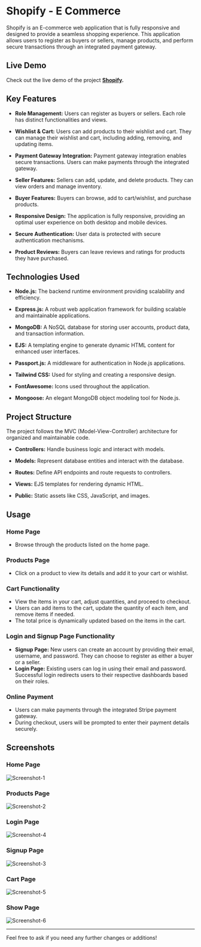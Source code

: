 # Shopify - E Commerce

Shopify is an E-commerce web application that is fully responsive and designed to provide a seamless shopping experience. This application allows users to register as buyers or sellers, manage products, and perform secure transactions through an integrated payment gateway.

## Live Demo
Check out the live demo of the project  **[Shopify](https://shopify-ecommerce-web-application.onrender.com).**

## Key Features
- **Role Management:** Users can register as buyers or sellers. Each role has distinct functionalities and views.
  
- **Wishlist & Cart:** Users can add products to their wishlist and cart. They can manage their wishlist and cart, including adding, removing, and updating items.
  
- **Payment Gateway Integration:** Payment gateway integration enables secure transactions. Users can make payments through the integrated gateway.
  
- **Seller Features:** Sellers can add, update, and delete products. They can view orders and manage inventory.
  
- **Buyer Features:** Buyers can browse, add to cart/wishlist, and purchase products.
  
- **Responsive Design:** The application is fully responsive, providing an optimal user experience on both desktop and mobile devices.
  
- **Secure Authentication:** User data is protected with secure authentication mechanisms.
  
- **Product Reviews:** Buyers can leave reviews and ratings for products they have purchased.

## Technologies Used
- **Node.js:** The backend runtime environment providing scalability and efficiency.
  
- **Express.js:** A robust web application framework for building scalable and maintainable applications.
  
- **MongoDB:** A NoSQL database for storing user accounts, product data, and transaction information.
  
- **EJS:** A templating engine to generate dynamic HTML content for enhanced user interfaces.
  
- **Passport.js:** A middleware for authentication in Node.js applications.
  
- **Tailwind CSS:** Used for styling and creating a responsive design.
  
- **FontAwesome:** Icons used throughout the application.
  
- **Mongoose:** An elegant MongoDB object modeling tool for Node.js.

## Project Structure
The project follows the MVC (Model-View-Controller) architecture for organized and maintainable code.

- **Controllers:** Handle business logic and interact with models.
  
- **Models:** Represent database entities and interact with the database.
  
- **Routes:** Define API endpoints and route requests to controllers.
  
- **Views:** EJS templates for rendering dynamic HTML.
  
- **Public:** Static assets like CSS, JavaScript, and images.

## Usage

### Home Page
- Browse through the products listed on the home page.

### Products Page
- Click on a product to view its details and add it to your cart or wishlist.

### Cart Functionality
- View the items in your cart, adjust quantities, and proceed to checkout.
- Users can add items to the cart, update the quantity of each item, and remove items if needed.
- The total price is dynamically updated based on the items in the cart.

### Login and Signup Page Functionality
- **Signup Page:** New users can create an account by providing their email, username, and password. They can choose to register as either a buyer or a seller.
- **Login Page:** Existing users can log in using their email and password. Successful login redirects users to their respective dashboards based on their roles.

### Online Payment
- Users can make payments through the integrated Stripe payment gateway.
- During checkout, users will be prompted to enter their payment details securely.

## Screenshots

### Home Page
![Screenshot-1](https://github.com/IntjarMansuri/Shopify-Ecommerce-Web-Application/assets/139264242/79c27ea5-f748-46a8-8828-1611a6058451)

### Products Page
![Screenshot-2](https://github.com/IntjarMansuri/Shopify-Ecommerce-Web-Application/assets/139264242/21e453c2-3aa8-489e-86d9-b428b1b456fc)

### Login Page
![Screenshot-4](https://github.com/IntjarMansuri/Shopify-Ecommerce-Web-Application/assets/139264242/398a7fd5-9594-4afd-bc23-60455e629ab3)

### Signup Page
![Screenshot-3](https://github.com/IntjarMansuri/Shopify-Ecommerce-Web-Application/assets/139264242/ff214291-d8ce-4184-ba50-52ec8d9d0ce2)

### Cart Page
![Screenshot-5](https://github.com/IntjarMansuri/Shopify-Ecommerce-Web-Application/assets/139264242/00d96d55-7e1c-4aa7-b63f-7f4c29f09c24)

### Show Page
![Screenshot-6](https://github.com/IntjarMansuri/Shopify-Ecommerce-Web-Application/assets/139264242/15969889-f1a6-4794-8c95-29cdf124b9a2)

---
Feel free to ask if you need any further changes or additions!
